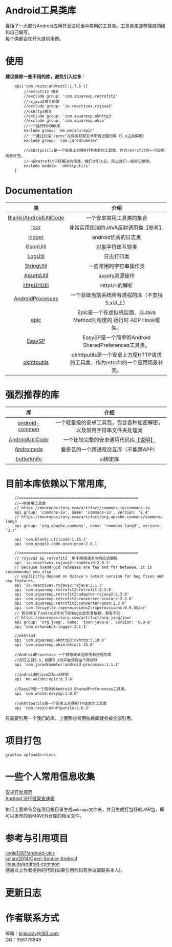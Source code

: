 # Android工具类库
囊括了一大部分Android应用开发过程当中常用的工具类。工具类来源整理自网络和自己编写。  
每个类都会在开头提供用例。

# 使用
**建议排除一些不用的库，避免引入过多**：
```
    api('com.reizx:andrutil:1.7.6'){
        //retrofit2 相关
        //exclude group: 'com.squareup.retrofit2'
        //rxjava2相关的库
        //exclude group: 'io.reactivex.rxjava2'
        //okhttp3相关
        //exclude group: 'com.squareup.okhttp3'
        //exclude group: 'com.squareup.okio'
        //一个运行时HOOK库
        exclude group: 'me.weishu:epic'
        //一个通过扫描"/proc"文件夹获取安卓所有进程的库（5.x之后停用）
        exclude group: 'com.jaredrummler'
        
        //okhttputils是一个安卓上方便HTTP请求的工具类，作为retrofit的一个应用场景补充。
        //一般retrofit不好解决的场景，我们才引入它，所以我们一般将它排除。
        exclude module: 'okhttputils'
    }
```

# Documentation
| 类 | 介绍 | 
|:-----:|:-----:|
|[Blankj/AndroidUtilCode][7]|一个安卓常用工具类的集合|
|[joor][1001]|非常实用简洁的JAVA反射调用类[【参考】][1002]|
|[logger][8]|android优秀的日志类|
|[GsonUtil][1]|对象字符串互转类|
|[LogUtil][2]|日志打印类|
|[StringUtil][4]|一些常用的字符串操作类|
|[AssetsUtil][6]|assets资源操作|
|[HttpUrlUtil][9]|HttpUrl的解析|
|[AndroidProcesses][10]|一个获取当前系统所有进程的库（不支持5.x以上）|
|[epic][11]|Epic是一个在虚拟机层面、以Java Method为粒度的 运行时 AOP Hook框架。|
|[EasySP][12]|EasySP是一个简单的Android SharedPreferences工具类。|
|[okhttputils][13]|okhttputils是一个安卓上方便HTTP请求的工具类，作为retrofit的一个应用场景补充。|

# 强烈推荐的库
| 库 | 介绍 | 
|:-----:|:-----:|
|[android-common][1003]|一个轻量级的安卓工具包，包含各种加密解密，以及常用字符串文件夹处理类|
|[AndroidUtilCode][1004]|一个比较完整的安卓通用代码库[【说明】][1005]|
|[Andromeda][1006]|爱奇艺的一个跨进程交互库（不能跨APP）|
|[butterknife][1007]|ui绑定库|

# 目前本库依赖以下常用库,
```
    //====================================================
    //一些常用工具类
    // https://mvnrepository.com/artifact/commons-io/commons-io
    api group: 'commons-io', name: 'commons-io', version: '2.4'
    // https://mvnrepository.com/artifact/org.apache.commons/commons-lang3
    api group: 'org.apache.commons', name: 'commons-lang3', version: '3.7'

    api 'com.blankj:utilcode:1.16.1'
    api 'com.google.code.gson:gson:2.8.1'

    //====================================================
    // rxjava2 && retrofit2  用于网络请求与响应式编程
    api 'io.reactivex.rxjava2:rxandroid:2.0.1'
    // Because RxAndroid releases are few and far between, it is recommended you also
    // explicitly depend on RxJava's latest version for bug fixes and new features.
    api 'io.reactivex.rxjava2:rxjava:2.1.7'
    api 'com.squareup.retrofit2:retrofit:2.3.0'
    api 'com.squareup.retrofit2:adapter-rxjava2:2.3.0'
    api 'com.squareup.retrofit2:converter-scalars:2.3.0'
    api 'com.squareup.retrofit2:converter-gson:2.3.0'
    api 'com.tbruyelle.rxpermissions2:rxpermissions:0.9.5@aar'
    // 官方修复了android平台下的bug此处恢复依赖，原有不动
    // https://mvnrepository.com/artifact/org.jooq/joor
    api group: 'org.jooq', name: 'joor-java-6', version: '0.9.8'
    api 'com.orhanobut:logger:2.1.1'

    //okhttp3
    api 'com.squareup.okhttp3:okhttp:3.10.0'
    api 'com.squareup.okio:okio:1.14.0'

    //AndroidProcesses 一个获取安卓当前所有进程的库
    //仅仅支持5.x，如果5.x的平台请将这个库排除
    api 'com.jaredrummler:android-processes:1.1.1'
    
    //android的java层hook框架
    api 'me.weishu:epic:0.3.6'
    
    //EasySP是一个简单的Android SharedPreferences工具类。
    api 'com.white:easysp:1.0.0'
    
    //okhttputils是一个安卓上方便HTTP请求的工具类
    api 'com.reizx:okhttputils:2.6.3'    
```
只需要引用一个我们的库，上面那些常用依赖库就会被全部引用。

# 项目打包
```
gradlew uploadArchives
```
# 一些个人常用信息收集
[安卓开发规范](https://github.com/Blankj/AndroidStandardDevelop#5-%E8%B5%84%E6%BA%90%E6%96%87%E4%BB%B6%E8%A7%84%E8%8C%83)  
[Android 流行框架查速表](https://www.ctolib.com/cheatsheets-Android-ch.html)


执行上面命令会在项目根目录生成`pubrepo`文件夹，并且生成打包好的JAR包，即可以发布的到MAVEN仓库的相关文件。
# 参考与引用项目
[jingle1267/android-utils](https://github.com/jingle1267/android-utils)  
[solary2014/Open-Source-Android](https://github.com/solary2014/Open-Source-Android)  
[litesuits/android-common](https://github.com/litesuits/android-common)  
感谢以上作者提供的代码(如果引用代码有争议请联系本人)。

# [更新日志](UPDATE_LOG.md)


# 作者联系方式
邮箱：kigkrazy@163.com  
QQ：358778849


[1]: https://github.com/kigkrazy/andrutil/blob/master/util/src/main/java/com/reizx/andrutil/GsonUtils.java
[2]: https://github.com/kigkrazy/andrutil/blob/master/util/src/main/java/com/reizx/andrutil/LogUtils.java
[4]: https://github.com/kigkrazy/andrutil/blob/master/util/src/main/java/com/reizx/andrutil/StringUtils.java
[5]: https://github.com/kigkrazy/andrutil/blob/master/doc/README.md
[6]: https://github.com/kigkrazy/andrutil/blob/master/util/src/main/java/com/reizx/andrutil/AssetsUtil.java
[7]: https://github.com/Blankj/AndroidUtilCode
[8]: https://github.com/orhanobut/logger
[9]: https://github.com/kigkrazy/andrutil/blob/master/util/src/main/java/com/reizx/andrutil/HttpUrlUtil.java
[10]: https://github.com/jaredrummler/AndroidProcesses
[11]: https://github.com/tiann/epic
[12]: https://github.com/WhiteDG/EasySP
[13]: https://github.com/kigkrazy/okhttputils

[1001]: https://github.com/jOOQ/jOOR
[1002]: https://github.com/hl85/openq-blog/blob/75e5a267323e5c84188b2a3199799dab995d43de/posts/joor-source-code-analysis.md
[1003]: https://github.com/litesuits/android-common
[1004]: https://github.com/Blankj/AndroidUtilCode
[1005]: https://github.com/Blankj/AndroidUtilCode/blob/master/utilcode/README-CN.md
[1006]: https://github.com/iqiyi/Andromeda
[1007]: https://github.com/JakeWharton/butterknife

